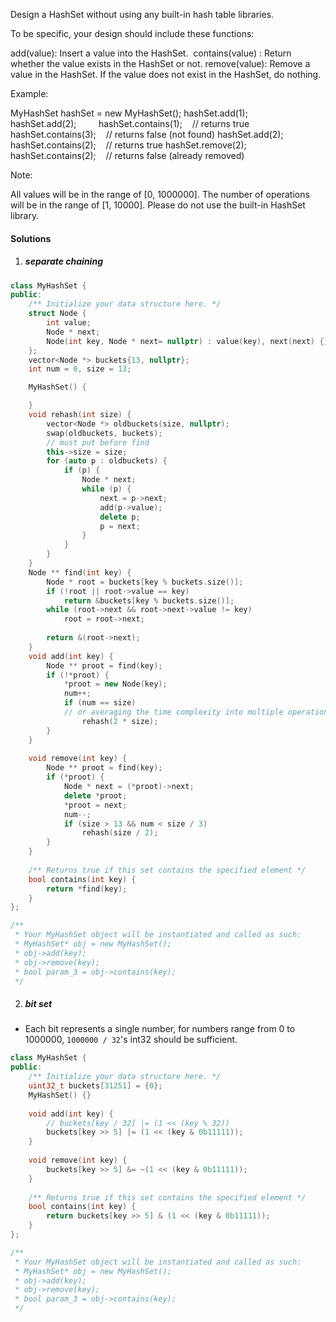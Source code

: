 Design a HashSet without using any built-in hash table libraries.

To be specific, your design should include these functions:

add(value): Insert a value into the HashSet. 
contains(value) : Return whether the value exists in the HashSet or not.
remove(value): Remove a value in the HashSet. If the value does not exist in the HashSet, do nothing.

Example:

MyHashSet hashSet = new MyHashSet();
hashSet.add(1);         
hashSet.add(2);         
hashSet.contains(1);    // returns true
hashSet.contains(3);    // returns false (not found)
hashSet.add(2);          
hashSet.contains(2);    // returns true
hashSet.remove(2);          
hashSet.contains(2);    // returns false (already removed)

Note:

All values will be in the range of [0, 1000000].
The number of operations will be in the range of [1, 10000].
Please do not use the built-in HashSet library.

#### Solutions

1. ##### separate chaining

```c++
class MyHashSet {
public:
    /** Initialize your data structure here. */
    struct Node {
        int value;
        Node * next;
        Node(int key, Node * next= nullptr) : value(key), next(next) {}
    };
    vector<Node *> buckets{13, nullptr};
    int num = 0, size = 13;

    MyHashSet() {

    }
    void rehash(int size) {
        vector<Node *> oldbuckets(size, nullptr);
        swap(oldbuckets, buckets);
        // must put before find
        this->size = size;
        for (auto p : oldbuckets) {
            if (p) {
                Node * next;
                while (p) {
                    next = p->next;
                    add(p->value);
                    delete p;
                    p = next;
                }
            }
        }
    }
    Node ** find(int key) {
        Node * root = buckets[key % buckets.size()];
        if (!root || root->value == key)
            return &buckets[key % buckets.size()];
        while (root->next && root->next->value != key)
            root = root->next;
        
        return &(root->next);
    }
    void add(int key) {
        Node ** proot = find(key);
        if (!*proot) {
            *proot = new Node(key);
            num++;
            if (num == size)
            // or averaging the time complexity into multiple operations
                rehash(2 * size);
        }
    }
    
    void remove(int key) {
        Node ** proot = find(key);
        if (*proot) {
            Node * next = (*proot)->next;
            delete *proot;
            *proot = next;
            num--;
            if (size > 13 && num < size / 3)
                rehash(size / 2);
        }
    }
    
    /** Returns true if this set contains the specified element */
    bool contains(int key) {
        return *find(key);
    }
};

/**
 * Your MyHashSet object will be instantiated and called as such:
 * MyHashSet* obj = new MyHashSet();
 * obj->add(key);
 * obj->remove(key);
 * bool param_3 = obj->contains(key);
 */
```

2. ##### bit set

- Each bit represents a single number, for numbers range from 0 to 1000000, `1000000 / 32`'s int32 should be sufficient.

```c++
class MyHashSet {
public:
    /** Initialize your data structure here. */
    uint32_t buckets[31251] = {0};
    MyHashSet() {}
    
    void add(int key) {
        // buckets[key / 32] |= (1 << (key % 32))
        buckets[key >> 5] |= (1 << (key & 0b11111));
    }
    
    void remove(int key) {
        buckets[key >> 5] &= ~(1 << (key & 0b11111));
    }
    
    /** Returns true if this set contains the specified element */
    bool contains(int key) {
        return buckets[key >> 5] & (1 << (key & 0b11111));
    }
};

/**
 * Your MyHashSet object will be instantiated and called as such:
 * MyHashSet* obj = new MyHashSet();
 * obj->add(key);
 * obj->remove(key);
 * bool param_3 = obj->contains(key);
 */
```